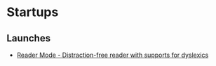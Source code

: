 # Startups

## Launches

- [Reader Mode - Distraction-free reader with supports for dyslexics](https://readermode.io/#get-it-now)
